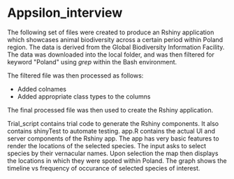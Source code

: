 # Appsilon_interview

The following set of files were created to produce an Rshiny application which showcases animal biodiversity across a certain period within Poland region. The data is derived from the Global Biodiversity Information Facility. The data was downloaded into the local folder, and was then filtered for keyword "Poland" using _grep_ within the Bash environment. 

The filtered file was then processed as follows:
- Added colnames
- Added appropriate class types to the columns

The final processed file was then used to create the Rshiny application. 

Trial_script contains trial code to generate the Rshiny components. It also contains shinyTest to automate testing. 
app.R contains the actual UI and server components of the Rshiny app. The app has very basic features to render the locations of the selected species. The input asks to select species by their vernacular names. Upon selection the map then displays the locations in which they were spoted within Poland. The graph shows the timeline vs frequency of occurance of selected species of interest. 
